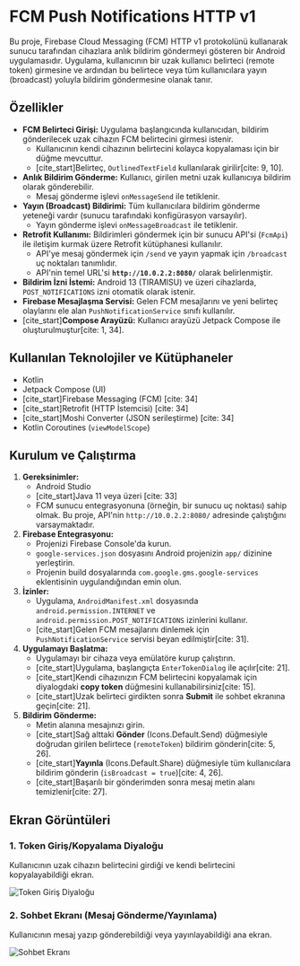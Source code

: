 # FCM Push Notifications HTTP v1

Bu proje, Firebase Cloud Messaging (FCM) HTTP v1 protokolünü kullanarak sunucu tarafından cihazlara anlık bildirim göndermeyi gösteren bir Android uygulamasıdır. Uygulama, kullanıcının bir uzak kullanıcı belirteci (remote token) girmesine ve ardından bu belirtece veya tüm kullanıcılara yayın (broadcast) yoluyla bildirim göndermesine olanak tanır.

## Özellikler

* **FCM Belirteci Girişi:** Uygulama başlangıcında kullanıcıdan, bildirim gönderilecek uzak cihazın FCM belirtecini girmesi istenir.
    * Kullanıcının kendi cihazının belirtecini kolayca kopyalaması için bir düğme mevcuttur.
    * [cite_start]Belirteç, `OutlinedTextField` kullanılarak girilir[cite: 9, 10].
* **Anlık Bildirim Gönderme:** Kullanıcı, girilen metni uzak kullanıcıya bildirim olarak gönderebilir.
    * Mesaj gönderme işlevi `onMessageSend` ile tetiklenir.
* **Yayın (Broadcast) Bildirimi:** Tüm kullanıcılara bildirim gönderme yeteneği vardır (sunucu tarafındaki konfigürasyon varsayılır).
    * Yayın gönderme işlevi `onMessageBroadcast` ile tetiklenir.
* **Retrofit Kullanımı:** Bildirimleri göndermek için bir sunucu API'si (`FcmApi`) ile iletişim kurmak üzere Retrofit kütüphanesi kullanılır.
    * API'ye mesaj göndermek için `/send` ve yayın yapmak için `/broadcast` uç noktaları tanımlıdır.
    * API'nin temel URL'si **`http://10.0.2.2:8080/`** olarak belirlenmiştir.
* **Bildirim İzni İstemi:** Android 13 (TIRAMISU) ve üzeri cihazlarda, `POST_NOTIFICATIONS` izni otomatik olarak istenir.
* **Firebase Mesajlaşma Servisi:** Gelen FCM mesajlarını ve yeni belirteç olaylarını ele alan `PushNotificationService` sınıfı kullanılır.
* [cite_start]**Compose Arayüzü:** Kullanıcı arayüzü Jetpack Compose ile oluşturulmuştur[cite: 1, 34].

## Kullanılan Teknolojiler ve Kütüphaneler

* Kotlin
* Jetpack Compose (UI)
* [cite_start]Firebase Messaging (FCM) [cite: 34]
* [cite_start]Retrofit (HTTP İstemcisi) [cite: 34]
* [cite_start]Moshi Converter (JSON serileştirme) [cite: 34]
* Kotlin Coroutines (`viewModelScope`)

## Kurulum ve Çalıştırma

1.  **Gereksinimler:**
    * Android Studio
    * [cite_start]Java 11 veya üzeri [cite: 33]
    * FCM sunucu entegrasyonuna (örneğin, bir sunucu uç noktası) sahip olmak. Bu proje, API'nin `http://10.0.2.2:8080/` adresinde çalıştığını varsaymaktadır.
2.  **Firebase Entegrasyonu:**
    * Projenizi Firebase Console'da kurun.
    * `google-services.json` dosyasını Android projenizin `app/` dizinine yerleştirin.
    * Projenin build dosyalarında `com.google.gms.google-services` eklentisinin uygulandığından emin olun.
3.  **İzinler:**
    * Uygulama, `AndroidManifest.xml` dosyasında `android.permission.INTERNET` ve `android.permission.POST_NOTIFICATIONS` izinlerini kullanır.
    * [cite_start]Gelen FCM mesajlarını dinlemek için `PushNotificationService` servisi beyan edilmiştir[cite: 31].
4.  **Uygulamayı Başlatma:**
    * Uygulamayı bir cihaza veya emülatöre kurup çalıştırın.
    * [cite_start]Uygulama, başlangıçta `EnterTokenDialog` ile açılır[cite: 21].
    * [cite_start]Kendi cihazınızın FCM belirtecini kopyalamak için diyalogdaki **copy token** düğmesini kullanabilirsiniz[cite: 15].
    * [cite_start]Uzak belirteci girdikten sonra **Submit** ile sohbet ekranına geçin[cite: 21].
5.  **Bildirim Gönderme:**
    * Metin alanına mesajınızı girin.
    * [cite_start]Sağ alttaki **Gönder** (${\text{Icons.Default.Send}}$) düğmesiyle doğrudan girilen belirtece (`remoteToken`) bildirim gönderin[cite: 5, 26].
    * [cite_start]**Yayınla** (${\text{Icons.Default.Share}}$) düğmesiyle tüm kullanıcılara bildirim gönderin (`isBroadcast = true`)[cite: 4, 26].
    * [cite_start]Başarılı bir gönderimden sonra mesaj metin alanı temizlenir[cite: 27].

## Ekran Görüntüleri

### 1. Token Giriş/Kopyalama Diyaloğu

Kullanıcının uzak cihazın belirtecini girdiği ve kendi belirtecini kopyalayabildiği ekran.

![Token Giriş Diyaloğu](fcmPushNotificationsHttpV1\Screenshot_20251021_191340.png)

### 2. Sohbet Ekranı (Mesaj Gönderme/Yayınlama)

Kullanıcının mesaj yazıp gönderebildiği veya yayınlayabildiği ana ekran.

![Sohbet Ekranı](fcmPushNotificationsHttpV1\Screenshot_20251021_191403.png)